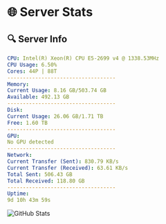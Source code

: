 # 🌐 Server Stats
## 🔍 Server Info
```yaml
CPU: Intel(R) Xeon(R) CPU E5-2699 v4 @ 1338.53MHz
CPU Usage: 6.50%
Cores: 44P | 88T
-----------------------------------
Memory:
Current Usage: 8.16 GB/503.74 GB
Available: 492.13 GB
-----------------------------------
Disk:
Current Usage: 26.06 GB/1.71 TB
Free: 1.60 TB
-----------------------------------
GPU:
No GPU detected
-----------------------------------
Network:
Current Transfer (Sent): 830.79 KB/s
Current Transfer (Received): 63.61 KB/s
Total Sent: 506.43 GB
Total Received: 118.80 GB
-----------------------------------
Uptime:
9d 10h 43m 59s
```
![GitHub Stats](https://img.shields.io/badge/Updated-2025-04-29_03:52:47-blue)